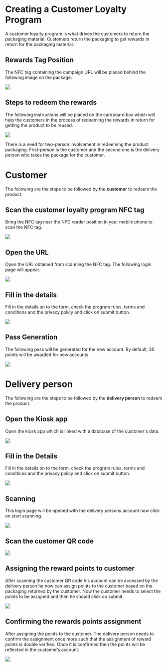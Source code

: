 # **Creating a Customer Loyalty Program**

A customer loyalty program is what drives the customers to return the packaging material. Customers return the packaging to get rewards in return for the packaging material. 

## Rewards Tag Position

The NFC tag containing the campaign URL will be placed behind the following image on the package. 

![](Images/Aspose.Words.c332127a-1b76-4b79-b803-9d6ae9d207a1.022.png)

## Steps to redeem the rewards

The following instructions will be placed on the cardboard box which will help the customers in the process of redeeming the rewards in return for getting the product to be reused.

![](Images/Aspose.Words.c332127a-1b76-4b79-b803-9d6ae9d207a1.023.png)

There is a need for two-person involvement in redeeming the product packaging. First-person is the customer and the second one is the delivery person who takes the package for the customer.

# **Customer**

The following are the steps to be followed by the **customer** to redeem the product. 

## Scan the customer loyalty program NFC tag

Bring the NFC tag near the NFC reader position in your mobile phone to scan the NFC tag.

![](Images/Aspose.Words.c332127a-1b76-4b79-b803-9d6ae9d207a1.024.jpeg)

## Open the URL

Open the URL obtained from scanning the NFC tag. The following login page will appear.

![](Images/Aspose.Words.c332127a-1b76-4b79-b803-9d6ae9d207a1.025.jpeg)

## Fill in the details

Fill in the details on to the form, check the program rules, terms and conditions and the privacy policy and click on submit button.

![](Images/Aspose.Words.c332127a-1b76-4b79-b803-9d6ae9d207a1.026.jpeg)

## Pass Generation

The following pass will be generated for the new account. By default, 30 points will be awarded for new accounts.

![](Images/Aspose.Words.c332127a-1b76-4b79-b803-9d6ae9d207a1.027.jpeg)

# **Delivery person**

The following are the steps to be followed by the **delivery person** to redeem the product. 

## Open the Kiosk app

Open the kiosk app which is linked with a database of the customer's data.

![](Images/Aspose.Words.c332127a-1b76-4b79-b803-9d6ae9d207a1.028.jpeg)

## Fill in the Details

Fill in the details on to the form, check the program rules, terms and conditions and the privacy policy and click on submit button.

![](Images/Aspose.Words.c332127a-1b76-4b79-b803-9d6ae9d207a1.029.jpeg)

## Scanning

This login page will be opened with the delivery persons account now click on start scanning.

![](Images/Aspose.Words.c332127a-1b76-4b79-b803-9d6ae9d207a1.030.jpeg)

## Scan the customer QR code

![](Images/Aspose.Words.c332127a-1b76-4b79-b803-9d6ae9d207a1.031.jpeg)

## Assigning the reward points to customer

After scanning the customer QR code his account can be accessed by the delivery person he now can assign points to the customer based on the packaging returned by the customer. Now the customer needs to select the points to be assigned and then he should click on submit.

![](Images/Aspose.Words.c332127a-1b76-4b79-b803-9d6ae9d207a1.032.jpeg)

## Confirming the rewards points assignment

After assigning the points to the customer. The delivery person needs to confirm the assignment once more such that the assignment of reward points is double verified. Once it is confirmed then the points will be reflected in the customer’s account.

![](Images/Aspose.Words.c332127a-1b76-4b79-b803-9d6ae9d207a1.033.jpeg)
